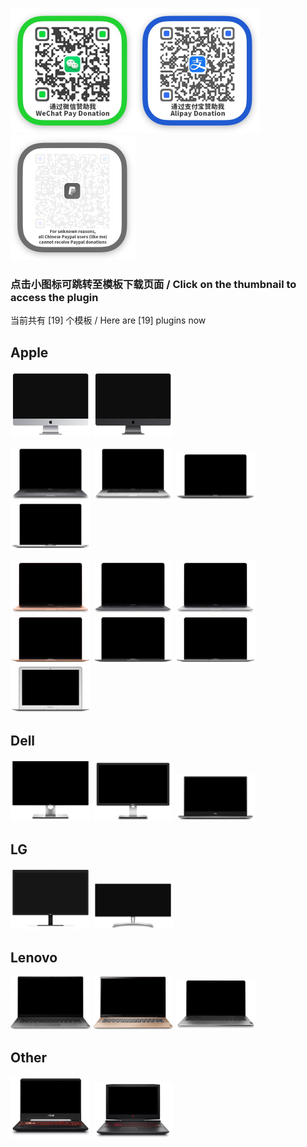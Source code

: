 <img src="../donate/weixin.jpg" alt="weixin" width="200" /><img src="../donate/zhifubao.jpg" alt="zhifubao" width="200" /><img src="../donate/paypal.jpg" alt="paypal" width="200" /> 
### 点击小图标可跳转至模板下载页面  /  Click on the thumbnail to access the plugin  
当前共有 [19] 个模板 / Here are [19] plugins now    
## Apple  
<a href="https://cdn.jsdelivr.net/gh/lihaoyun6/capXDR-plugins/plugins/iMac27.zip"><img src="./iMac27.jpg" alt="iMac27" width="128" /></a>
<a href="https://cdn.jsdelivr.net/gh/lihaoyun6/capXDR-plugins/plugins/iMacPro.zip"><img src="./iMacPro.jpg" alt="iMacPro" width="128" /></a>

<a href="https://cdn.jsdelivr.net/gh/lihaoyun6/capXDR-plugins/plugins/rMBP16-K(Gary).zip"><img src="./rMBP16-K(Gary).jpg" alt="rMBP16-K(Gary)" width="128" /></a>
<a href="https://cdn.jsdelivr.net/gh/lihaoyun6/capXDR-plugins/plugins/rMBP16-K.zip"><img src="./rMBP16-K.jpg" alt="rMBP16-K" width="128" /></a>
<a href="https://cdn.jsdelivr.net/gh/lihaoyun6/capXDR-plugins/plugins/rMBP16(Gray).zip"><img src="./rMBP16(Gray).jpg" alt="rMBP16(Gray)" width="128" /></a>
<a href="https://cdn.jsdelivr.net/gh/lihaoyun6/capXDR-plugins/plugins/rMBP16.zip"><img src="./rMBP16.jpg" alt="rMBP16" width="128" /></a>

<a href="https://cdn.jsdelivr.net/gh/lihaoyun6/capXDR-plugins/plugins/rMBA13-K(Gold).zip"><img src="./rMBA13-K(Gold).jpg" alt="rMBA13-K(Gold)" width="128" /></a>
<a href="https://cdn.jsdelivr.net/gh/lihaoyun6/capXDR-plugins/plugins/rMBA13-K(Gray).zip"><img src="./rMBA13-K(Gray).jpg" alt="rMBA13-K(Gray)" width="128" /></a>
<a href="https://cdn.jsdelivr.net/gh/lihaoyun6/capXDR-plugins/plugins/rMBA13-K.zip"><img src="./rMBA13-K.jpg" alt="rMBA13-K" width="128" /></a>
<a href="https://cdn.jsdelivr.net/gh/lihaoyun6/capXDR-plugins/plugins/rMBA13(Gold).zip"><img src="./rMBA13(Gold).jpg" alt="rMBA13(Gold)" width="128" /></a>
<a href="https://cdn.jsdelivr.net/gh/lihaoyun6/capXDR-plugins/plugins/rMBA13(Gray).zip"><img src="./rMBA13(Gray).jpg" alt="rMBA13(Gray)" width="128" /></a>
<a href="https://cdn.jsdelivr.net/gh/lihaoyun6/capXDR-plugins/plugins/rMBA13.zip"><img src="./rMBA13.jpg" alt="rMBA13" width="128" /></a>
<a href="https://cdn.jsdelivr.net/gh/lihaoyun6/capXDR-plugins/plugins/MBA13.zip"><img src="./MBA13.jpg" alt="MBA13" width="128" /></a>

## Dell
<a href="https://cdn.jsdelivr.net/gh/lihaoyun6/capXDR-plugins/plugins/Dell-UP3218K.zip"><img src="./Dell-UP3218K.jpg" alt="Dell-UP3218K" width="128" /></a>
<a href="https://cdn.jsdelivr.net/gh/lihaoyun6/capXDR-plugins/plugins/Dell-P2715Q.zip"><img src="./Dell-P2715Q.jpg" alt="Dell-P2715Q" width="128" /></a>
<a href="https://cdn.jsdelivr.net/gh/lihaoyun6/capXDR-plugins/plugins/XPS15.zip"><img src="./XPS15.jpg" alt="XPS15" width="128" /></a>

## LG
<a href="https://cdn.jsdelivr.net/gh/lihaoyun6/capXDR-plugins/plugins/LG-Ultrafine5K.zip"><img src="./LG-Ultrafine5K.jpg" alt="LG-Ultrafine5K" width="128" /></a>
<a href="https://cdn.jsdelivr.net/gh/lihaoyun6/capXDR-plugins/plugins/LG-34WK95U.zip"><img src="./LG-34WK95U.jpg" alt="LG-34WK95U" width="128" /></a>

## Lenovo
<a href="https://cdn.jsdelivr.net/gh/lihaoyun6/capXDR-plugins/plugins/Lenovo-Air14IML.zip"><img src="./Lenovo-Air14IML.jpg" alt="Lenovo-Air14IML" width="128" /></a>
<a href="https://cdn.jsdelivr.net/gh/lihaoyun6/capXDR-plugins/plugins/Lenovo-Air14IML(Gold).zip"><img src="./Lenovo-Air14IML(Gold).jpg" alt="Lenovo-Air14IML(Gold)" width="128" /></a>
<a href="https://cdn.jsdelivr.net/gh/lihaoyun6/capXDR-plugins/plugins/Lenovo-Pro13IML.zip"><img src="./Lenovo-Pro13IML.jpg" alt="Lenovo-Pro13IML" width="128" /></a>

## Other
<a href="https://cdn.jsdelivr.net/gh/lihaoyun6/capXDR-plugins/plugins/Asus-TUF6.zip"><img src="./Asus-TUF6.jpg" alt="Asus-TUF6" width="128" /></a>
<a href="https://cdn.jsdelivr.net/gh/lihaoyun6/capXDR-plugins/plugins/OMEN-4P.zip"><img src="./OMEN-4P.jpg" alt="OMEN-4P" width="128" /></a>
